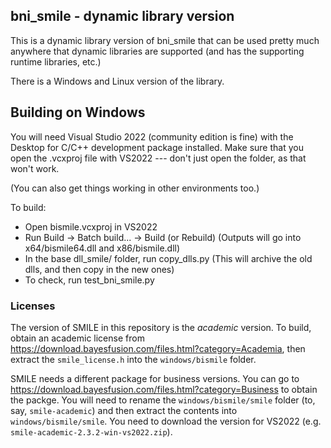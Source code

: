 ## bni_smile - dynamic library version

This is a dynamic library version of bni_smile that can be used pretty much anywhere that dynamic libraries are supported (and has the supporting runtime libraries, etc.)

There is a Windows and Linux version of the library.

## Building on Windows

You will need Visual Studio 2022 (community edition is fine) with the Desktop for C/C++ development package installed. Make sure that you open the .vcxproj file with VS2022 --- don't just open the folder, as that won't work.

(You can also get things working in other environments too.)

To build:
- Open bismile.vcxproj in VS2022
- Run Build -> Batch build... -> Build (or Rebuild)
  (Outputs will go into x64/bismile64.dll and x86/bismile.dll)
- In the base dll_smile/ folder, run copy_dlls.py
  (This will archive the old dlls, and then copy in the new ones)
- To check, run test_bni_smile.py

### Licenses

The version of SMILE in this repository is the *academic* version. To build, obtain an academic license from https://download.bayesfusion.com/files.html?category=Academia, then extract the `smile_license.h` into the `windows/bismile` folder.

SMILE needs a different package for business versions. You can go to https://download.bayesfusion.com/files.html?category=Business to obtain the packge. You will need to rename the `windows/bismile/smile` folder (to, say, `smile-academic`) and then extract the contents into `windows/bismile/smile`. You need to download the version for VS2022 (e.g. `smile-academic-2.3.2-win-vs2022.zip`).